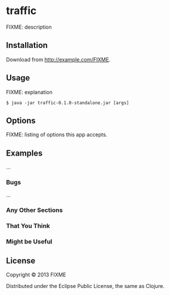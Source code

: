 # traffic

FIXME: description

## Installation

Download from http://example.com/FIXME.

## Usage

FIXME: explanation

    $ java -jar traffic-0.1.0-standalone.jar [args]

## Options

FIXME: listing of options this app accepts.

## Examples

...

### Bugs

...

### Any Other Sections
### That You Think
### Might be Useful

## License

Copyright © 2013 FIXME

Distributed under the Eclipse Public License, the same as Clojure.
